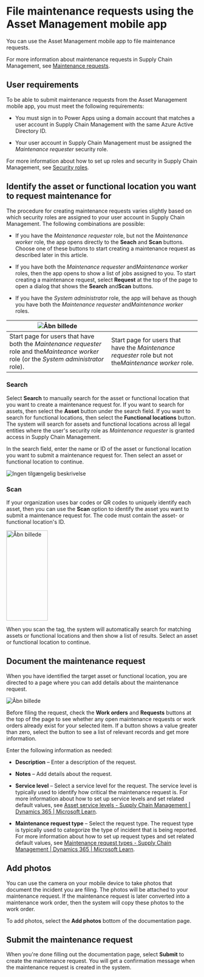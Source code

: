 ﻿# File maintenance requests using the Asset Management mobile app

You can use the Asset Management mobile app to file maintenance requests.

For more information about maintenance requests in Supply Chain Management, see [Maintenance requests](https://learn.microsoft.com/en-us/dynamics365/supply-chain/asset-management/manage-maintenance-requests/maintenance-request-overview).

## User requirements

To be able to submit maintenance requests from the Asset Management mobile app, you must meet the following requirements:

-   You must sign in to Power Apps using a domain account that matches a user account in Supply Chain Management with the same Azure Active Directory ID.

-   Your user account in Supply Chain Management must be assigned the *Maintenance requester* security role.

For more information about how to set up roles and security in Supply Chain Management, see [Security roles](https://learn.microsoft.com/en-us/dynamics365/fin-ops-core/dev-itpro/sysadmin/role-based-security#security-roles).

## Identify the asset or functional location you want to request maintenance for

The procedure for creating maintenance requests varies slightly based on which security roles are assigned to your user account in Supply Chain Management. The following combinations are possible:

-   If you have the *Maintenance requester* role, but not the *Maintenance worker* role, the app opens directly to the **Seach** and **Scan** buttons. Choose one of these buttons to start creating a maintenance request as described later in this article.

-   If you have both the *Maintenance requester* and*Maintenance worker* roles, then the app opens to show a list of jobs assigned to you. To start creating a maintenance request, select **Request** at the top of the page to open a dialog that shows the **Search** and**Scan** buttons.

-   If you have the *System administrator* role, the app will behave as though you have both the *Maintenance requester* and*Maintenance worker* roles.

| ![Åbn billede](media/image1.jpeg)                                                  |                                                                                                        |
|---------------------------------------------------------------------------------------------------------------------------------------------|--------------------------------------------------------------------------------------------------------|
| Start page for users that have both the *Maintenance requester* role and the*Mainteance worker* role (or the *System administrator* role). | Start page for users that have the *Maintenance requester* role but not the*Maintenance worker* role. |

### Search

Select **Search** to manually search for the asset or functional location that you want to create a maintenance request for. If you want to search for assets, then select the **Asset** button under the search field. If you want to search for functional locations, then select the **Functional locations** button. The system will search for assets and functional locations across all legal entities where the user's security role as *Maintenance requester* is granted access in Supply Chain Management.

In the search field, enter the name or ID of the asset or functional location you want to submit a maintenance request for. Then select an asset or functional location to continue.

![Ingen tilgængelig beskrivelse ](media/image2.jpeg)

### Scan

If your organization uses bar codes or QR codes to uniquely identify each asset, then you can use the **Scan** option to identify the asset you want to submit a maintenance request for. The code must contain the asset- or functional location's ID.

<img src="media/image3.jpg" style="width:1.13889in;height:2.46641in" alt="Åbn billede" />

When you scan the tag, the system will automatically search for matching assets or functional locations and then show a list of results. Select an asset or functional location to continue.

## Document the maintenance request

When you have identified the target asset or functional location, you are directed to a page where you can add details about the maintenance request.

![Åbn billede](media/image4.jpeg)

Before filing the request, check the **Work orders** and **Requests** buttons at the top of the page to see whether any open maintenance requests or work orders already exist for your selected item. If a button shows a value greater than zero, select the button to see a list of relevant records and get more information.

Enter the following information as needed:

- **Description** – Enter a description of the request.

- **Notes** – Add details about the request.

- **Service level** – Select a service level for the request. The service level is typically used to identify how critical the maintenance request is. For more information about how to set up service levels and set related default values, see [Asset service levels - Supply Chain Management \| Dynamics 365 \| Microsoft Learn](https://learn.microsoft.com/en-us/dynamics365/supply-chain/asset-management/setup-for-objects/object-priorities).

- **Maintenance request type** – Select the request type. The request type is typically used to categorize the type of incident that is being reported. For more information about how to set up request types and set related default values, see [Maintenance request types - Supply Chain Management \| Dynamics 365 \| Microsoft Learn](https://learn.microsoft.com/en-us/dynamics365/supply-chain/asset-management/setup-for-maintenance-requests/request-types).

## Add photos

You can use the camera on your mobile device to take photos that document the incident you are filing. The photos will be attached to your maintenance request. If the maintenance request is later converted into a maintenance work order, then the system will copy these photos to the work order.

To add photos, select the **Add photos** bottom of the documentation page.

## Submit the maintenance request

When you're done filling out the documentation page, select **Submit** to create the maintenance request. You will get a confirmation message when the maintenance request is created in the system.
